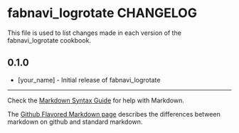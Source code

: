 fabnavi_logrotate CHANGELOG
===========================

This file is used to list changes made in each version of the fabnavi_logrotate cookbook.

0.1.0
-----
- [your_name] - Initial release of fabnavi_logrotate

- - -
Check the [Markdown Syntax Guide](http://daringfireball.net/projects/markdown/syntax) for help with Markdown.

The [Github Flavored Markdown page](http://github.github.com/github-flavored-markdown/) describes the differences between markdown on github and standard markdown.
